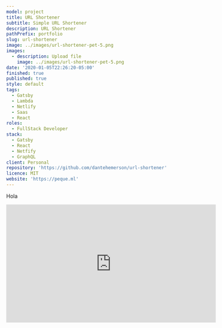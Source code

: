 ```yaml
---
model: project
title: URL Shortener 
subtitle: Simple URL Shortener
description: URL Shortener
pathPrefix: portfolio
slug: url-shortener
image: ../images/url-shortener-pet-5.png
images:
  - description: Upload file
    image: ../images/url-shortener-pet-5.png
date: '2020-01-05T22:26:20-05:00'
finished: true
published: true
style: default
tags:
  - Gatsby
  - Lambda
  - Netlify
  - Saas
  - React
roles:
  - FullStack Developer
stack:
  - Gatsby
  - React
  - Netfify
  - GraphQL
client: Personal
repository: 'https://github.com/dantehemerson/url-shortener'
licence: MIT
website: 'https://peque.ml'
---
```

 Hola

<iframe width="560" height="315" src="https://www.youtube.com/embed/eWJqrwlSuI0?rel=0&amp;showinfo=0" frameborder="0" allow="autoplay; encrypted-media" allowfullscreen></iframe>

